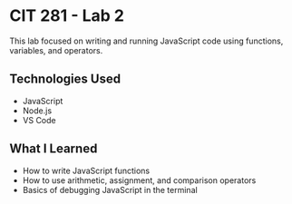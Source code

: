 # CIT 281 - Lab 2

This lab focused on writing and running JavaScript code using functions, variables, and operators.

## Technologies Used
- JavaScript
- Node.js
- VS Code

## What I Learned
- How to write JavaScript functions
- How to use arithmetic, assignment, and comparison operators
- Basics of debugging JavaScript in the terminal
